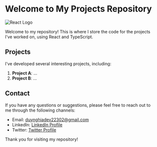 # Welcome to My Projects Repository

![React Logo](https://upload.wikimedia.org/wikipedia/commons/thumb/a/a7/React-icon.svg/1280px-React-icon.svg.png)

Welcome to my repository! This is where I store the code for the projects I've worked on, using React and TypeScript.

## Projects

I've developed several interesting projects, including:

1. **Project A**: ...
2. **Project B**: ...

## Contact

If you have any questions or suggestions, please feel free to reach out to me through the following channels:

- Email: duynghiadev22302@gmail.com
- LinkedIn: [LinkedIn Profile](https://www.linkedin.com/in/duynghiale/)
- Twitter: [Twitter Profile](https://twitter.com/nghia_dian)

Thank you for visiting my repository!
